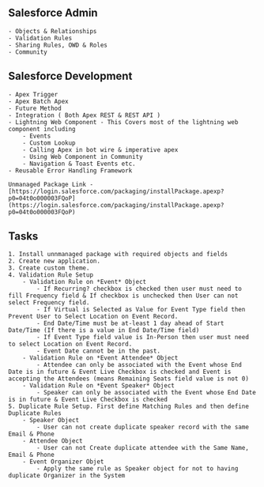 ## Salesforce Admin
    - Objects & Relationships
    - Validation Rules
    - Sharing Rules, OWD & Roles
    - Community
## Salesforce Development
    - Apex Trigger
    - Apex Batch Apex
    - Future Method
    - Integration ( Both Apex REST & REST API )
    - Lightning Web Component - This Covers most of the lightning web component including
        - Events
        - Custom Lookup
        - Calling Apex in bot wire & imperative apex
        - Using Web Component in Community
        - Navigation & Toast Events etc.
    - Reusable Error Handling Framework

    Unmanaged Package Link - [https://login.salesforce.com/packaging/installPackage.apexp?p0=04t0o000003FQoP](https://login.salesforce.com/packaging/installPackage.apexp?p0=04t0o000003FQoP)

## Tasks 
    1. Install unnmanaged package with required objects and fields
    2. Create new application.
    3. Create custom theme.
    4. Validation Rule Setup
        - Validation Rule on *Event* Object
            - If Recurring? checkbox is checked then user must need to fill Frequency field & If checkbox is unchecked then User can not select Frequency field.
            - If Virtual is Selected as Value for Event Type field then Prevent User to Select Location on Event Record.
            - End Date/Time must be at-least 1 day ahead of Start Date/Time (If there is a value in End Date/Time field)
            - If Event Type field value is In-Person then user must need to select Location on Event Record.
            - Event Date cannot be in the past.
        - Validation Rule on *Event Attendee* Object
            - Attendee can only be associated with the Event whose End Date is in future & Event Live Checkbox is checked and Event is accepting the Attendees (means Remaining Seats field value is not 0)
        - Validation Rule on *Event Speaker* Object
            - Speaker can only be associated with the Event whose End Date is in future & Event Live Checkbox is checked
    5. Duplicate Rule Setup. First define Matching Rules and then define Duplicate Rules
        - Speaker Object
            - User can not create duplicate speaker record with the same Email & Phone
        - Attendee Object
            - User can not Create duplicate attendee with the Same Name, Email & Phone
        - Event Organizer Objet
            - Apply the same rule as Speaker object for not to having duplicate Organizer in the System
